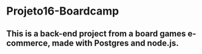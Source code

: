 # Projeto16-Boardcamp

## This is a back-end project from a board games e-commerce, made with Postgres and node.js.
